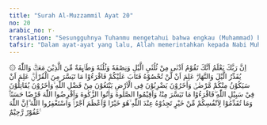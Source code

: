 ```yaml
---
title: "Surah Al-Muzzammil Ayat 20"
no: 20
arabic_no: ٢٠
translation: "Sesungguhnya Tuhanmu mengetahui bahwa engkau (Muhammad) berdiri (salat) kurang dari dua pertiga malam, atau seperdua malam atau sepertiganya dan (demikian pula) segolongan dari orang-orang yang bersamamu. Allah menetapkan ukuran malam dan siang. Allah mengetahui bahwa kamu tidak dapat menentukan batas-batas waktu itu, maka Dia memberi keringanan kepadamu, karena itu bacalah apa yang mudah (bagimu) dari Al-Qur'an; Dia mengetahui bahwa akan ada di antara kamu orang-orang yang sakit, dan yang lain berjalan di bumi mencari sebagian karunia Allah; dan yang lain berperang di jalan Allah, maka bacalah apa yang mudah (bagimu) dari Al-Qur'an dan laksanakanlah salat, tunaikanlah zakat dan berikanlah pinjaman kepada Allah pinjaman yang baik. Kebaikan apa saja yang kamu perbuat untuk dirimu niscaya kamu memperoleh (balasan)nya di sisi Allah sebagai balasan yang paling baik dan yang paling besar pahalanya. Dan mohonlah ampunan kepada Allah; sungguh, Allah Maha Pengampun, Maha Penyayang."
tafsir: "Dalam ayat-ayat yang lalu, Allah memerintahkan kepada Nabi Muhammad untuk salat malam, maka dalam ayat ini, Allah menunjukkan kemahapengasihan-Nya kepada hamba-hamba-Nya. Dia memberikan keringanan pada hamba-Nya dengan tidak mewajibkan salat Tahajud setiap malam.\n\nTuhan menegaskan bahwa Dia mengetahui sebagian kaum muslimin bersama Nabi mengerjakan salat malam itu sepanjang 2/3 malam, atau 1/2-nya atau 1/3-nya. Waktu itu masih merupakan perintah wajib yang tentu saja terkadang-kadang terasa berat.\n\nKetika ayat pertama Surah al-Muzzammil turun, para sahabat mengerjakan salat sesuai dengan petunjuk dalam ayat 2 sampai dengan 4. Hal itu kadang-kadang memberatkan, sekalipun salat Tahajud itu khusus difardukan atau diwajibkan kepada Rasulullah saw, dan disunatkan bagi umatnya. Banyak di antara para sahabat tidak mengetahui dengan pasti berapa ukuran 1/2 atau 1/3 malam itu, hingga karena takut luput dari waktu salat malam yang diperintahkan itu, sehingga ada di antara mereka yang berjaga-jaga sepanjang malam. Hal ini sangat melelahkan badan mereka, sebab mereka bangun sampai fajar. Tentu saja bangun dan berjaga-jaga demikian melemahkan fisik. Untuk meringankan itu, Allah menurunkan ayat ini:\n\n¦Allah mengetahui bahwa kamu tidak dapat menentukan batas-batas waktu itu, maka Dia memberi keringanan kepadamu¦ (al-Muzzammil/73: 20)\n\nDari ayat 20 ini dapat pula diambil pelajaran bahwa mengerjakan perintah fardu itu tidak boleh melebihi batas ukuran yang ditentukan agar tidak memberatkan diri sendiri. Oleh karena itu, Allah memerintahkan bagi yang biasa salat malam apabila terasa agak memberatkan boleh dikurangi waktunya, sehingga dikerjakan tidak dalam keadaan terpaksa. Begitulah Allah memudahkan sesuatu yang berat menjadi ringan, agar seseorang selalu mengerjakan yang mudah itu.\n\nBegitu pula dalam bacaan salat malam (termasuk Magrib dan Isya), hendaklah dibaca ayat-ayat yang pendek-pendek, sebagaimana yang diriwayatkan oleh al-Baihaqi dan ad-Daruquthni dari Qais bin hazim bahwa ia salat berjamaah yang diimami oleh Ibnu 'Abbas. Qais mengatakan bahwa Ibnu 'Abbas membaca beberapa ayat dari permulaan Surah al-Baqarah setelah al-Fatihah. Selesai salat, Ibnu 'Abbas mengajarkan kepada yang mengikutinya:\n\nSelesai salat, Ibnu 'Abbas menghampiri kami seraya berkata, Allah berfirman \"Bacalah olehmu mana yang mudah dari (ayat-ayat Al-Qur'an itu)\" (Riwayat al-Baihaqi dan ad-Daruquthni)\n\nBerapa ukuran ayat-ayat yang mudah itu tidak dijelaskan lebih lanjut, demikian pula apakah untuk salat fardu atau salat Tahajud dan sunah-sunah lainnya. Boleh jadi membaca mana yang mudah dari ayat-ayat Al-Qur'an berlaku untuk beberapa salat wajib dan beberapa salat sunah (seperti salat Tahajud).\n\nKemudian disebutkan pula uzur (halangan) yang kedua yakni karena sakit, sehingga diringankan tuntutan mengerjakan salat malam. Uzur yang ketiga adalah karena sibuk mencari rezeki di siang hari. Keempat karena sedang berjuang dengan senjata (fisik) membela dan mempertahankan agama Allah dari serangan musuh.\n\nFaktor sakit, sibuk mencari rezeki, dan sedang berjihad di jalan Allah menyebabkan seseorang sulit baginya untuk bangun pada malam hari mengerjakan salat Tahajud. Demikianlah pula ternyata ayat ini tidak membeda-bedakan usaha berjihad mengangkat senjata melawan musuh dengan berusaha mencari rezeki, sebab keduanya bermanfaat bagi kaum muslimin, asal dikerjakan menurut perintah Allah. Berjuang berarti mempertahankan agama, sedang berdagang atau berusaha dapat membiayai keluarga dan kegiatan agama (dengan zakat, sedekah, dan lain-lain).\n\nSetelah menyebutkan tiga sebab yang mendatangkan rukhsah (keringanan) dalam beribadah pada malam hari yang berarti pula terhapusnya kewajiban salat malam (mansukh), maka ayat ini menyebutkan pula apa yang mereka kerjakan setelah mendapat keringanan tersebut yakni hendaklah membaca Al-Qur'an dalam salat mana yang mudah-mudah saja.\n\nSelanjutnya Allah memerintahkan untuk menegakkan salat dan mengeluarkan zakat. Selain itu dianjurkan pula untuk memberikan pinjaman kepada Allah, dalam bentuk memberikan nafkah (bantuan) bagi kepentingan sabilillah, baik sendiri-sendiri maupun secara bersama-sama. Dengan qiradh (pinjaman) itulah agama ini bisa ditegakkan, dan urusan sosial kemasyarakatan dapat ditegakkan. Dalam ayat lain dinyatakan:\n\nBarang siapa meminjami Allah dengan pinjaman yang baik maka Allah melipatgandakan ganti kepadanya dengan banyak. Allah menahan dan melapangkan (rezeki) dan kepada-Nyalah kamu dikembalikan. (al-Baqarah/2: 245)\n\nKemudian Tuhan menganjurkan supaya memperbanyak sedekah (memberikan harta kepada yang memerlukannya di luar zakat yang wajib) dan memperbanyak amal saleh. Apa yang dinafkahkan dan dikorbankan dengan bersedekah di jalan Allah, adalah lebih baik dibandingkan dengan apa yang dihabiskan untuk kepentingan duniawi, dan dengan demikian seseorang semakin memperbesar persiapannya untuk menuju kampung yang kekal dan abadi. \n\nAyat ini diakhiri dengan anjuran agar kita memperbanyak istigfar (mohon ampun kepada Allah), karena dosa dan kesalahan yang kita kerjakan terlalu banyak. Istigfar yang diterima Allah itulah yang akan menutup aib seseorang tatkala diadakan perhitungan dan pertanggungjawaban amal manusia di hadapan-Nya kelak. Allah-lah Yang Maha Pengampun; Dialah yang menutupi dosa seseorang atau menguranginya. Dialah yang Maha Pengasih, yang seseorang tidak akan disiksa bilamana tobatnya telah diterima."
---
```

۞ اِنَّ رَبَّكَ يَعْلَمُ اَنَّكَ تَقُوْمُ اَدْنٰى مِنْ ثُلُثَيِ الَّيْلِ وَنِصْفَهٗ وَثُلُثَهٗ وَطَاۤىِٕفَةٌ مِّنَ الَّذِيْنَ مَعَكَۗ وَاللّٰهُ يُقَدِّرُ الَّيْلَ وَالنَّهَارَۗ عَلِمَ اَنْ لَّنْ تُحْصُوْهُ فَتَابَ عَلَيْكُمْ فَاقْرَءُوْا مَا تَيَسَّرَ مِنَ الْقُرْاٰنِۗ عَلِمَ اَنْ سَيَكُوْنُ مِنْكُمْ مَّرْضٰىۙ وَاٰخَرُوْنَ يَضْرِبُوْنَ فِى الْاَرْضِ يَبْتَغُوْنَ مِنْ فَضْلِ اللّٰهِ ۙوَاٰخَرُوْنَ يُقَاتِلُوْنَ فِيْ سَبِيْلِ اللّٰهِ ۖفَاقْرَءُوْا مَا تَيَسَّرَ مِنْهُۙ وَاَقِيْمُوا الصَّلٰوةَ وَاٰتُوا الزَّكٰوةَ وَاَقْرِضُوا اللّٰهَ قَرْضًا حَسَنًاۗ وَمَا تُقَدِّمُوْا لِاَنْفُسِكُمْ مِّنْ خَيْرٍ تَجِدُوْهُ عِنْدَ اللّٰهِ ۙهُوَ خَيْرًا وَّاَعْظَمَ اَجْرًاۗ وَاسْتَغْفِرُوا اللّٰهَ ۗاِنَّ اللّٰهَ غَفُوْرٌ رَّحِيْمٌ ࣖ 
